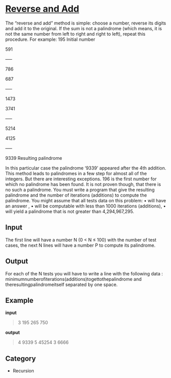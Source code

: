 # [Reverse and Add](https://vjudge.net/problem/UVA-10018/origin) 
The “reverse and add” method is simple: choose a number, reverse its digits and add it to the original.
If the sum is not a palindrome (which means, it is not the same number from left to right and right to
left), repeat this procedure.
For example:
195 Initial number

591

—–

786

687

—–

1473

3741

—–

5214

4125

—–

9339 Resulting palindrome

In this particular case the palindrome ‘9339’ appeared after the 4th addition. This method leads
to palindromes in a few step for almost all of the integers. But there are interesting exceptions. 196
is the first number for which no palindrome has been found. It is not proven though, that there is no
such a palindrome.
You must write a program that give the resulting palindrome and the number of iterations (additions) to compute the palindrome.
You might assume that all tests data on this problem:
• will have an answer ,
• will be computable with less than 1000 iterations (additions),
• will yield a palindrome that is not greater than 4,294,967,295.


## Input
The first line will have a number N (0 < N ≤ 100) with the number of test cases, the next N lines will
have a number P to compute its palindrome.

## Output
For each of the N tests you will have to write a line with the following data : minimumnumberofiterations(additions)togettothepalindrome
and theresultingpalindromeitself separated by one space.



## Example
**input**
> 3
> 195
> 265
> 750


**output**
> 4 9339
> 5 45254
> 3 6666



## Category
* Recursion
